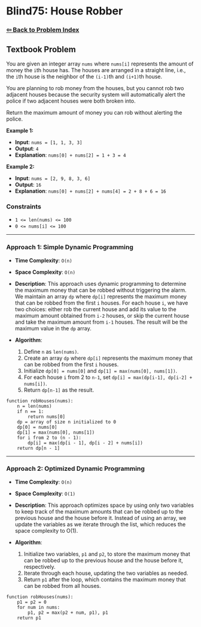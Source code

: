 # Blind75: House Robber

### [⇦ Back to Problem Index](../../index.md)

## Textbook Problem

You are given an integer array `nums` where `nums[i]` represents the amount of money the `i`th house has. The houses are arranged in a straight line, i.e., the `i`th house is the neighbor of the `(i-1)`th and `(i+1)`th house.

You are planning to rob money from the houses, but you cannot rob two adjacent houses because the security system will automatically alert the police if two adjacent houses were both broken into.

Return the maximum amount of money you can rob without alerting the police.

**Example 1:**

- **Input**: `nums = [1, 1, 3, 3]`
- **Output**: `4`
- **Explanation**: `nums[0] + nums[2] = 1 + 3 = 4`

**Example 2:**

- **Input**: `nums = [2, 9, 8, 3, 6]`
- **Output**: `16`
- **Explanation**: `nums[0] + nums[2] + nums[4] = 2 + 8 + 6 = 16`

### Constraints

- `1 <= len(nums) <= 100`
- `0 <= nums[i] <= 100`

---

### Approach 1: Simple Dynamic Programming

- **Time Complexity**: `O(n)`
- **Space Complexity**: `O(n)`
- **Description**: This approach uses dynamic programming to determine the maximum money that can be robbed without triggering the alarm. We maintain an array `dp` where `dp[i]` represents the maximum money that can be robbed from the first `i` houses. For each house `i`, we have two choices: either rob the current house and add its value to the maximum amount obtained from `i-2` houses, or skip the current house and take the maximum amount from `i-1` houses. The result will be the maximum value in the `dp` array.
- **Algorithm**:

  1. Define `n` as `len(nums)`.
  2. Create an array `dp` where `dp[i]` represents the maximum money that can be robbed from the first `i` houses.
  3. Initialize `dp[0] = nums[0]` and `dp[1] = max(nums[0], nums[1])`.
  4. For each house `i` from 2 to `n-1`, set `dp[i] = max(dp[i-1], dp[i-2] + nums[i])`.
  5. Return `dp[n-1]` as the result.

```pseudo
function robHouses(nums):
    n = len(nums)
    if n == 1:
        return nums[0]
    dp = array of size n initialized to 0
    dp[0] = nums[0]
    dp[1] = max(nums[0], nums[1])
    for i from 2 to (n - 1):
        dp[i] = max(dp[i - 1], dp[i - 2] + nums[i])
    return dp[n - 1]
```

---

### Approach 2: Optimized Dynamic Programming

- **Time Complexity**: `O(n)`
- **Space Complexity**: `O(1)`
- **Description**: This approach optimizes space by using only two variables to keep track of the maximum amounts that can be robbed up to the previous house and the house before it. Instead of using an array, we update the variables as we iterate through the list, which reduces the space complexity to O(1).
- **Algorithm**:

  1. Initialize two variables, `p1` and `p2`, to store the maximum money that can be robbed up to the previous house and the house before it, respectively.
  2. Iterate through each house, updating the two variables as needed.
  3. Return `p1` after the loop, which contains the maximum money that can be robbed from all houses.

```pseudo
function robHouses(nums):
    p1 = p2 = 0
    for num in nums:
        p1, p2 = max(p2 + num, p1), p1
    return p1
```
